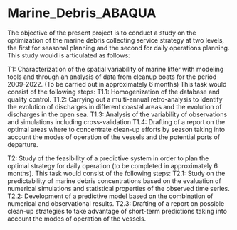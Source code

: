 # Marine_Debris_ABAQUA

The objective of the present project is to conduct a study on the optimization of the marine debris collecting service strategy at two levels, the first for seasonal planning and the second for daily operations planning. This study would is articulated as follows:

T1: Characterization of the spatial variability of marine litter with modeling tools and through an analysis of data from cleanup boats for the period 2009-2022. (To be carried out in approximately 6 months)
This task would consist of the following steps:
  T1.1: Homogenization of the database and quality control.
  T1.2: Carrying out a multi-annual retro-analysis to identify the evolution of discharges in different coastal areas and the evolution of discharges in the open sea. 
  T1.3: Analysis of the variability of observations and simulations including cross-validation
  T1.4: Drafting of a report on the optimal areas where to concentrate clean-up efforts by season taking into account the modes of operation of the vessels and the        potential ports of departure.

T2: Study of the feasibility of a predictive system in order to plan the optimal strategy for daily operation (to be completed in approximately 6 months).
This task would consist of the following steps:
  T2.1: Study on the predictability of marine debris concentrations based on the evaluation of numerical simulations and statistical properties of the observed time series.
  T2.2: Development of a predictive model based on the combination of numerical and observational results.
  T2.3: Drafting of a report on possible clean-up strategies to take advantage of short-term predictions taking into account the modes of operation of the vessels. 
